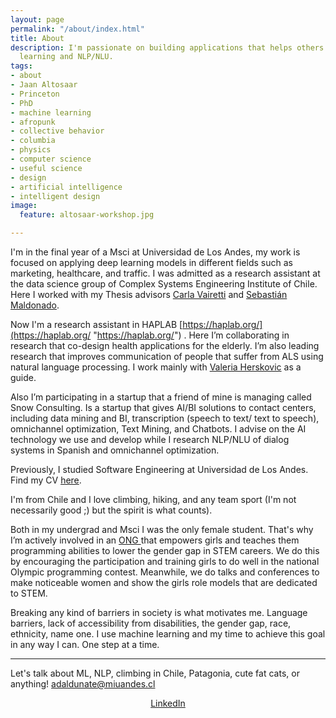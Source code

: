 ```yaml
---
layout: page
permalink: "/about/index.html"
title: About
description: I'm passionate on building applications that helps others using machine
  learning and NLP/NLU.
tags:
- about
- Jaan Altosaar
- Princeton
- PhD
- machine learning
- afropunk
- collective behavior
- columbia
- physics
- computer science
- useful science
- design
- artificial intelligence
- intelligent design
image:
  feature: altosaar-workshop.jpg

---
```

I'm in the final year of a Msci at Universidad de Los Andes, my work is focused on applying deep learning models in different fields such as marketing, healthcare, and traffic. I was admitted as a research assistant at the data science group of Complex Systems Engineering Institute of Chile. Here I worked with my Thesis advisors [Carla Vairetti](https://scholar.google.com/citations?user=VPQYt1IAAAAJ&hl=es) and [Sebastián Maldonado](https://scholar.google.nl/citations?user=Qzl7WeYAAAAJ&hl=en).

Now I'm a research assistant in HAPLAB [https://haplab.org/](https://haplab.org/ "https://haplab.org/") . Here I’m collaborating in research that co-design health applications for the elderly. I’m also leading research that improves communication of people that suffer from ALS using natural language processing. I work mainly with [Valeria Herskovic](https://scholar.google.com/citations?user=hZvxhjYAAAAJ&hl=es) as a guide.

Also I’m participating in a startup that a friend of mine is managing called Snow Consulting. Is a startup that gives AI/BI solutions to contact centers, including data mining and BI, transcription (speech to text/ text to speech), omnichannel optimization, Text Mining, and Chatbots. I advise on the AI technology we use and develop while I research NLP/NLU of dialog systems in Spanish and omnichannel optimization.

Previously, I studied Software Engineering at Universidad de Los Andes. Find my CV [here](https://drive.google.com/file/d/1i2z5Ngq1XplTogZx8JJ1KL2uIyjUzxwX/view?usp=sharing).

I'm from Chile and I love climbing, hiking, and any team sport (I'm not necessarily good ;) but the spirit is what counts).

Both in my undergrad and Msci I was the only female student. That's why I’m actively involved in an [ONG ](https://ninaspro.cl/)that empowers girls and teaches them programming abilities to lower the gender gap in STEM careers. We do this by encouraging the participation and training girls to do well in the national Olympic programming contest. Meanwhile, we do talks and conferences to make noticeable women and show the girls role models that are dedicated to STEM.

Breaking any kind of barriers in society is what motivates me. Language barriers, lack of accessibility from disabilities, the gender gap, race, ethnicity, name one. I use machine learning and my time to achieve this goal in any way I can. One step at a time.

***

Let's talk about ML, NLP, climbing in Chile, Patagonia, cute fat cats, or anything! [adaldunate@miuandes.cl](mailto:adaldunate@miuandes.cl)

<p style="text-align:center"> <a href="https://www.linkedin.com/in/angeles-aldunate/"><i class="fab fa-linkedin"></i>LinkedIn</a> 